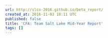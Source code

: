 ```yaml
---
url: http://slco-2016.github.io/beta_report/
created_at: 2016-11-03 18:11 UTC
published: false
title: 'CFA: Team Salt Lake Mid-Year Report'
tags: []
---
```



